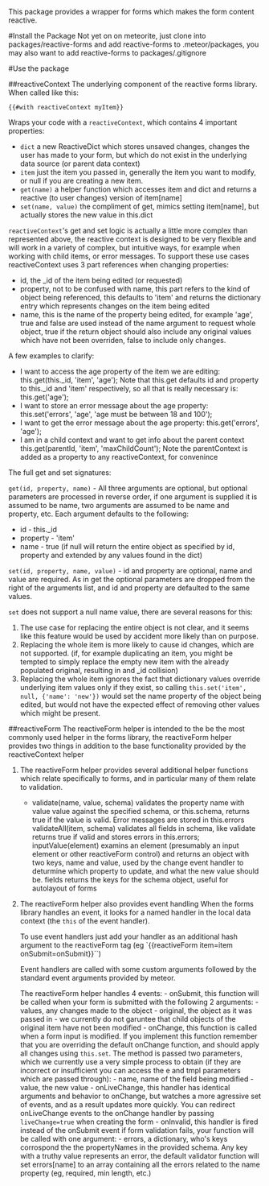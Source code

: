 This package provides a wrapper for forms which makes the form content reactive.

#Install the Package
Not yet on on meteorite, just clone into packages/reactive-forms and add reactive-forms to .meteor/packages, you may also want to add reactive-forms to packages/.gitignore

#Use the package

##reactiveContext
The underlying component of the reactive forms library. When called like this:

	{{#with reactiveContext myItem}}

Wraps your code with a `reactiveContext`, which contains 4 important properties:
 - `dict` a new ReactiveDict which stores unsaved changes, changes the user has made to your form, but which do not exist in the underlying data source (or parent data context)
 - `item` just the item you passed in, generally the item you want to modify, or null if you are creating a new item.
 - `get(name)` a helper function which accesses item and dict and returns a reactive (to user changes) version of item[name]
 - `set(name, value)` the compliment of get, mimics setting item[name], but actually stores the new value in this.dict

`reactiveContext`'s get and set logic is actually a little more complex than represented above, the reactive context is designed to be very flexible and will work in a variety of complex, but intuitive ways, for example when working with child items, or error messages. To support these use cases reactiveContext uses 3 part references when changing properties:
 - id, the _id of the item being edited (or requested)
 - property, not to be confused with name, this part refers to the kind of object being referenced, this defaults to 'item' and returns the dictionary entry which represents changes on the item being edited
 - name, this is the name of the property being edited, for example 'age', true and false are used instead of the name argument to request whole object, true if the return object should also include any original values which have not been overriden, false to include only changes.

A few examples to clarify:

 - I want to access the age property of the item we are editing:
        this.get(this._id, 'item', 'age');
   Note that this.get defaults id and property to this._id and 'item' respectively, so all that is really necessary is:
        this.get('age');
 - I want to store an error message about the age property:
        this.set('errors', 'age', 'age must be between 18 and 100');
 - I want to get the error message about the age property:
        this.get('errors', 'age');
 - I am in a child context and want to get info about the parent context
        this.get(parentId, 'item', 'maxChildCount');
   Note the parentContext is added as a property to any reactiveContext, for convenince

The full get and set signatures:

`get(id, property, name)` - All three arguments are optional, but optional parameters are processed in reverse order, if one argument is supplied it is assumed to be name, two arguments are assumed to be name and property, etc. Each argument defaults to the following:
 - id - this._id
 - property - 'item'
 - name - true (if null will return the entire object as specified by id, property and extended by any values found in the dict)

`set(id, property, name, value)` - id and property are optional, name and value are required. As in get the optional parameters are dropped from the right of the arguments list, and id and property are defaulted to the same values.

`set` does not support a null name value, there are several reasons for this:
 1. The use case for replacing the entire object is not clear, and it seems like this feature would be used by accident more likely than on purpose.
 2. Replacing the whole item is more likely to cause id changes, which are not supported. (if, for example duplicating an item, you might be tempted to simply replace the empty new item with the already populated original, resulting in and _id collision)
 3. Replacing the whole item ignores the fact that dictionary values override underlying item values only if they exist, so calling `this.set('item', null, {'name': 'new'})` would set the name property of the object being edited, but would not have the expected effect of removing other values which might be present.

##reactiveForm
The reactiveForm helper is intended to the be the most commonly used helper in the forms library, the reactiveForm helper provides two things in addition to the base functionality provided by the reactiveContext helper
 1. The reactiveForm helper provides several additional helper functions which relate specifically to forms, and in particular many of them relate to validation.
    - validate(name, value, schema) validates the property name with value value against the specified schema, or this.schema, returns true if the value is valid. Error messages are stored in this.errors
    validateAll(item, schema) validates all fields in schema, like validate returns true if valid and stores errors in this.errors;
    inputValue(element) examins an element (presumably an input element or other reactiveForm control) and returns an object with two keys, name and value, used by the change event handler to deturmine which property to update, and what the new value should be.
    fields returns the keys for the schema object, useful for autolayout of forms

 2. The reactiveForm helper also provides event handling
    When the forms library handles an event, it looks for a named handler in the local data context (the `this` of the event handler).

    To use event handlers just add your handler as an additional hash argument to the reactiveForm tag (eg `{{reactiveForm item=item onSubmit=onSubmit}}``)

    Event handlers are called with some custom arguments followed by the standard event arguments provided by meteor.

    The reactiveForm helper handles 4 events:
        - onSubmit, this function will be called when your form is submitted with the following 2 arguments:
           - values, any changes made to the object
           - original, the object as it was passed in - we currently do not garuntee that child objects of the original item have not been modified
        - onChange, this function is called when a form input is modified. If you implement this function remember that you are overriding the default onChange function, and should apply all changes using `this.set`. The method is passed two parameters, which we currently use a very simple process to obtain (if they are incorrect or insufficient you can access the e and tmpl parameters which are passed through):
           - name, name of the field being modified
           - value, the new value
        - onLiveChange, this handler has identical arguments and behavior to onChange, but watches a more agressive set of events, and as a result updates more quickly. You can redirect onLiveChange events to the onChange handler by passing `liveChange=true` when creating the form
        - onInvalid, this handler is fired instead of the onSubmit event if form validation fails, your function will be called with one argument:
            - errors, a dictionary, who's keys corrospond the the propertyNames in the provided schema. Any key with a truthy value represents an error, the default validator function will set errors[name] to an array containing all the errors related to the name property (eg, required, min length, etc.)


